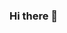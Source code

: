 ### Hi there 👋

<!--
**Dmdiamond79/Dmdiamond79** is a ✨ _special_ ✨ repository because its `README.md` (this file) appears on your GitHub profile.

Here are some ideas to get you started:

- 🔭 I’m currently working on some web dev project
- 🌱 I’m currently learning Front-end Development
- 👯 I’m looking to collaborate on any project :)
- 🤔 I’m looking for help with ...
- 💬 Ask me about ...
- 📫 How to reach me: ...
- 😄 Pronouns: ...
- ⚡ Fun fact: ...
  Tools:
  - HTML/CSS
  - JavaScript
-->
